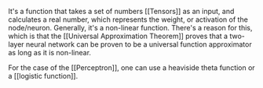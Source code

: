It's a function that takes a set of numbers [[Tensors]] as an input, and calculates a real number, which represents the weight, or activation of the node/neuron. 
Generally, it's a non-linear function. There's a reason for this, which is that the [[Universal Approximation Theorem]] proves that a two-layer neural network can be proven to be a universal function approximator as long as it is non-linear.

For the case of the [[Perceptron]], one can use a heaviside theta function or a [[logistic function]]. 